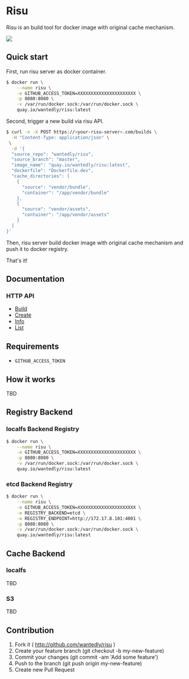 # Risu
Risu is an build tool for docker image with original cache mechanism.

![](https://cloud.githubusercontent.com/assets/261700/9082260/c51e910c-3b9d-11e5-9202-f0ab05207ac6.png)

## Quick start
First, run risu server as docker container.

```bash
$ docker run \
    --name risu \
    -e GITHUB_ACCESS_TOKEN=XXXXXXXXXXXXXXXXXXXXXX \
    -p 8080:8080 \
    -v /var/run/docker.sock:/var/run/docker.sock \
    quay.io/wantedly/risu:latest
```

Second, trigger a new build via risu API.

```bash
$ curl -n -X POST https://<your-risu-server>.com/builds \
  -H "Content-Type: application/json" \
 \
  -d '{
  "source_repo": "wantedly/risu",
  "source_branch": "master",
  "image_name": "quay.io/wantedly/risu:latest",
  "dockerfile": "Dockerfile.dev",
  "cache_directories": [
    {
      "source": "vendor/bundle",
      "container": "/app/vendor/bundle"
    },
    {
      "source": "vendor/assets",
      "container": "/app/vendor/assets"
    }
  ]
}'
```

Then, risu server build docker image with original cache mechanism and push it to docker registry.

That's it!

## Documentation
### HTTP API

* [Build](https://github.com/wantedly/risu/blob/master/docs/api-v1-alpha.md#build)
 * [Create](https://github.com/wantedly/risu/blob/master/docs/api-v1-alpha.md#build-create)
 * [Info](https://github.com/wantedly/risu/blob/master/docs/api-v1-alpha.md#build-info)
 * [List](https://github.com/wantedly/risu/blob/master/docs/api-v1-alpha.md#build-list)

## Requirements

* `GITHUB_ACCESS_TOKEN`

## How it works
TBD

## Registry Backend
### localfs Backend Registry

```bash
$ docker run \
    --name risu \
    -e GITHUB_ACCESS_TOKEN=XXXXXXXXXXXXXXXXXXXXXX \
    -p 8080:8080 \
    -v /var/run/docker.sock:/var/run/docker.sock \
    quay.io/wantedly/risu:latest
```

### etcd Backend Registry

```bash
$ docker run \
    --name risu \
    -e GITHUB_ACCESS_TOKEN=XXXXXXXXXXXXXXXXXXXXXX \
    -e REGISTRY_BACKEND=etcd \
    -e REGISTRY_ENDPOINT=http://172.17.8.101:4001 \
    -p 8080:8080 \
    -v /var/run/docker.sock:/var/run/docker.sock \
    quay.io/wantedly/risu:latest
```

## Cache Backend
### localfs
TBD

### S3
TBD


## Contribution

1. Fork it ( http://github.com/wantedly/risu )
2. Create your feature branch (git checkout -b my-new-feature)
3. Commit your changes (git commit -am 'Add some feature')
4. Push to the branch (git push origin my-new-feature)
5. Create new Pull Request
